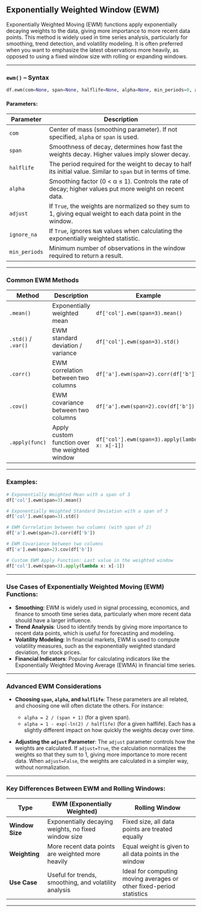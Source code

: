 ## **Exponentially Weighted Window (EWM)**

Exponentially Weighted Moving (EWM) functions apply exponentially decaying weights to the data, giving more importance to more recent data points. This method is widely used in time series analysis, particularly for smoothing, trend detection, and volatility modeling. It is often preferred when you want to emphasize the latest observations more heavily, as opposed to using a fixed window size with rolling or expanding windows.

---

### **`ewm()` – Syntax**

```python
df.ewm(com=None, span=None, halflife=None, alpha=None, min_periods=0, adjust=True, ignore_na=False, axis=0)
```

#### **Parameters:**

| Parameter       | Description                                                                 |
|-----------------|-----------------------------------------------------------------------------|
| `com`           | Center of mass (smoothing parameter). If not specified, `alpha` or `span` is used. |
| `span`          | Smoothness of decay, determines how fast the weights decay. Higher values imply slower decay. |
| `halflife`      | The period required for the weight to decay to half its initial value. Similar to `span` but in terms of time. |
| `alpha`         | Smoothing factor (0 < α ≤ 1). Controls the rate of decay; higher values put more weight on recent data. |
| `adjust`        | If `True`, the weights are normalized so they sum to 1, giving equal weight to each data point in the window. |
| `ignore_na`     | If `True`, ignores `NaN` values when calculating the exponentially weighted statistic. |
| `min_periods`   | Minimum number of observations in the window required to return a result. |

---

### **Common EWM Methods**

| Method             | Description                               | Example                                  |
|--------------------|-------------------------------------------|------------------------------------------|
| `.mean()`          | Exponentially weighted mean               | `df['col'].ewm(span=3).mean()`           |
| `.std()` / `.var()` | EWM standard deviation / variance         | `df['col'].ewm(span=3).std()`            |
| `.corr()`          | EWM correlation between two columns       | `df['a'].ewm(span=2).corr(df['b'])`      |
| `.cov()`           | EWM covariance between two columns        | `df['a'].ewm(span=2).cov(df['b'])`       |
| `.apply(func)`     | Apply custom function over the weighted window | `df['col'].ewm(span=3).apply(lambda x: x[-1])` |

---

### **Examples:**

```python
# Exponentially Weighted Mean with a span of 3
df['col'].ewm(span=3).mean()

# Exponentially Weighted Standard Deviation with a span of 3
df['col'].ewm(span=3).std()

# EWM Correlation between two columns (with span of 2)
df['a'].ewm(span=2).corr(df['b'])

# EWM Covariance between two columns
df['a'].ewm(span=2).cov(df['b'])

# Custom EWM Apply Function: Last value in the weighted window
df['col'].ewm(span=3).apply(lambda x: x[-1])
```

---

### **Use Cases of Exponentially Weighted Moving (EWM) Functions:**

- **Smoothing**: EWM is widely used in signal processing, economics, and finance to smooth time series data, particularly when more recent data should have a larger influence.
- **Trend Analysis**: Used to identify trends by giving more importance to recent data points, which is useful for forecasting and modeling.
- **Volatility Modeling**: In financial markets, EWM is used to compute volatility measures, such as the exponentially weighted standard deviation, for stock prices.
- **Financial Indicators**: Popular for calculating indicators like the Exponentially Weighted Moving Average (EWMA) in financial time series.

---

### **Advanced EWM Considerations**

- **Choosing `span`, `alpha`, and `halflife`**: These parameters are all related, and choosing one will often dictate the others. For instance:
  - `alpha = 2 / (span + 1)` (for a given span).
  - `alpha = 1 - exp(-ln(2) / halflife)` (for a given halflife).
  Each has a slightly different impact on how quickly the weights decay over time.
  
- **Adjusting the `adjust` Parameter**: The `adjust` parameter controls how the weights are calculated. If `adjust=True`, the calculation normalizes the weights so that they sum to 1, giving more importance to more recent data. When `adjust=False`, the weights are calculated in a simpler way, without normalization.

---

### **Key Differences Between EWM and Rolling Windows:**

| Type            | EWM (Exponentially Weighted)                    | Rolling Window                          |
|-----------------|--------------------------------------------------|-----------------------------------------|
| **Window Size** | Exponentially decaying weights, no fixed window size | Fixed size, all data points are treated equally |
| **Weighting**   | More recent data points are weighted more heavily | Equal weight is given to all data points in the window |
| **Use Case**    | Useful for trends, smoothing, and volatility analysis | Ideal for computing moving averages or other fixed-period statistics |

---
